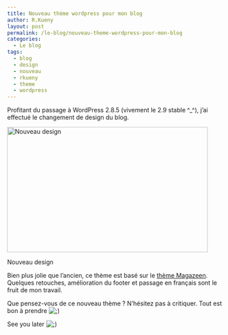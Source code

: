 ```yaml
---
title: Nouveau thème wordpress pour mon blog
author: R.Kueny
layout: post
permalink: /le-blog/nouveau-theme-wordpress-pour-mon-blog
categories:
  - Le blog
tags:
  - blog
  - design
  - nouveau
  - rkueny
  - theme
  - wordpress
---
```

Profitant du passage à WordPress 2.8.5 (vivement le 2.9 stable ^_^), j&rsquo;ai effectué le changement de design du blog.

<div id="attachment_585" style="width: 477px" class="wp-caption aligncenter">
  <img class="size-full wp-image-585" title="relooking_rkueny" src="http://rkueny.fr/wp-content/uploads/2009/10/relooking_rkueny.jpg" alt="Nouveau design" width="467" height="291" />
  
  <p class="wp-caption-text">
    Nouveau design
  </p>
</div>

Bien plus jolie que l&rsquo;ancien, ce thème est basé sur le <a href="http://www.smashingmagazine.com/2009/02/23/magazeen-free-magazine-look-wordpress-theme/" target="_blank">thème Magazeen</a>. Quelques retouches, amélioration du footer et passage en français sont le fruit de mon travail.

Que pensez-vous de ce nouveau thème ? N&rsquo;hésitez pas à critiquer. Tout est bon à prendre <img src="http://rkueny.fr/wp-includes/images/smilies/icon_wink.gif" alt=";)" class="wp-smiley" />

See you later <img src="http://rkueny.fr/wp-includes/images/smilies/icon_wink.gif" alt=";)" class="wp-smiley" />